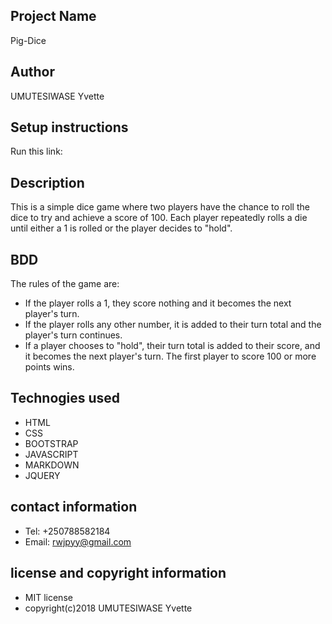 ## Project Name
Pig-Dice
## Author
UMUTESIWASE Yvette
## Setup instructions
Run this link:
## Description
This is a simple dice game where two players have the chance to roll the dice to try and achieve a score of 100. Each player repeatedly rolls a die until either a 1 is rolled or the player decides to "hold".
## BDD
The rules of the game are:

* If the player rolls a 1, they score nothing and it becomes the next player's turn.
* If the player rolls any other number, it is added to their turn total and the player's turn continues.
* If a player chooses to "hold", their turn total is added to their score, and it becomes the next player's turn.
The first player to score 100 or more points wins.
## Technogies used
* HTML
* CSS
* BOOTSTRAP
* JAVASCRIPT
* MARKDOWN
* JQUERY
## contact information
* Tel: +250788582184
* Email: rwjpyy@gmail.com
## license and copyright information
* MIT license
* copyright(c)2018 UMUTESIWASE Yvette